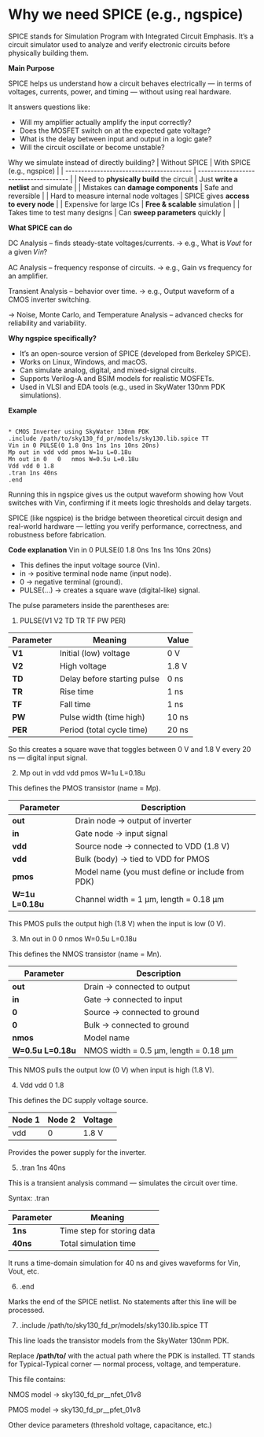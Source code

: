 # Why we need SPICE (e.g., ngspice)

SPICE stands for Simulation Program with Integrated Circuit Emphasis.
It’s a circuit simulator used to analyze and verify electronic circuits before physically building them.

**Main Purpose**

SPICE helps us understand how a circuit behaves electrically — in terms of voltages, currents, power, and timing — without using real hardware.

It answers questions like:
-  Will my amplifier actually amplify the input correctly?
-  Does the MOSFET switch on at the expected gate voltage?
-  What is the delay between input and output in a logic gate?
-  Will the circuit oscillate or become unstable?

Why we simulate instead of directly building?
| Without SPICE                            | With SPICE (e.g., ngspice)            |
| ---------------------------------------- | ------------------------------------- |
| Need to **physically build** the circuit | Just **write a netlist** and simulate |
| Mistakes can **damage components**       | Safe and reversible                   |
| Hard to measure internal node voltages   | SPICE gives **access to every node**  |
| Expensive for large ICs                  | **Free & scalable** simulation        |
| Takes time to test many designs          | Can **sweep parameters** quickly      |


**What SPICE can do**

DC Analysis – finds steady-state voltages/currents.
→ e.g., What is 𝑉𝑜𝑢𝑡 for a given 𝑉𝑖𝑛​?

AC Analysis – frequency response of circuits.
→ e.g., Gain vs frequency for an amplifier.

Transient Analysis – behavior over time.
→ e.g., Output waveform of a CMOS inverter switching.

→ Noise, Monte Carlo, and Temperature Analysis – advanced checks for reliability and variability.

**Why ngspice specifically?**

-  It’s an open-source version of SPICE (developed from Berkeley SPICE).
-  Works on Linux, Windows, and macOS.
-  Can simulate analog, digital, and mixed-signal circuits.
-  Supports Verilog-A and BSIM models for realistic MOSFETs.
-  Used in VLSI and EDA tools (e.g., used in SkyWater 130nm PDK simulations).

**Example**

```

* CMOS Inverter using SkyWater 130nm PDK
.include /path/to/sky130_fd_pr/models/sky130.lib.spice TT
Vin in 0 PULSE(0 1.8 0ns 1ns 1ns 10ns 20ns)
Mp out in vdd vdd pmos W=1u L=0.18u
Mn out in 0   0   nmos W=0.5u L=0.18u
Vdd vdd 0 1.8
.tran 1ns 40ns
.end

```

Running this in ngspice gives us the output waveform showing how Vout switches with Vin, confirming if it meets logic thresholds and delay targets.

SPICE (like ngspice) is the bridge between theoretical circuit design and real-world hardware — letting you verify performance, correctness, and robustness before fabrication.

**Code explanation**
Vin in 0 PULSE(0 1.8 0ns 1ns 1ns 10ns 20ns)

-  This defines the input voltage source (Vin).
-  in → positive terminal node name (input node).
-  0 → negative terminal (ground).
-  PULSE(...) → creates a square wave (digital-like) signal.

The pulse parameters inside the parentheses are:

1. PULSE(V1 V2 TD TR TF PW PER)

| Parameter | Meaning                     | Value |
| --------- | --------------------------- | ----- |
| **V1**    | Initial (low) voltage       | 0 V   |
| **V2**    | High voltage                | 1.8 V |
| **TD**    | Delay before starting pulse | 0 ns  |
| **TR**    | Rise time                   | 1 ns  |
| **TF**    | Fall time                   | 1 ns  |
| **PW**    | Pulse width (time high)     | 10 ns |
| **PER**   | Period (total cycle time)   | 20 ns |

So this creates a square wave that toggles between 0 V and 1.8 V every 20 ns —  digital input signal.

2. Mp out in vdd vdd pmos W=1u L=0.18u

This defines the PMOS transistor (name = Mp).

| Parameter        | Description                                      |
| ---------------- | ------------------------------------------------ |
| **out**          | Drain node → output of inverter                  |
| **in**           | Gate node → input signal                         |
| **vdd**          | Source node → connected to VDD (1.8 V)           |
| **vdd**          | Bulk (body) → tied to VDD for PMOS               |
| **pmos**         | Model name (you must define or include from PDK) |
| **W=1u L=0.18u** | Channel width = 1 µm, length = 0.18 µm           |

This PMOS pulls the output high (1.8 V) when the input is low (0 V).

3. Mn out in 0 0 nmos W=0.5u L=0.18u

This defines the NMOS transistor (name = Mn).

| Parameter          | Description                           |
| ------------------ | ------------------------------------- |
| **out**            | Drain → connected to output           |
| **in**             | Gate → connected to input             |
| **0**              | Source → connected to ground          |
| **0**              | Bulk → connected to ground            |
| **nmos**           | Model name                            |
| **W=0.5u L=0.18u** | NMOS width = 0.5 µm, length = 0.18 µm |

This NMOS pulls the output low (0 V) when input is high (1.8 V).

4. Vdd vdd 0 1.8

This defines the DC supply voltage source.

| Node 1 | Node 2 | Voltage |
| ------ | ------ | ------- |
| vdd    | 0      | 1.8 V   |

Provides the power supply for the inverter.

5. .tran 1ns 40ns

This is a transient analysis command — simulates the circuit over time.

Syntax: .tran <tstep> <tstop>

| Parameter | Meaning                    |
| --------- | -------------------------- |
| **1ns**   | Time step for storing data |
| **40ns**  | Total simulation time      |

It runs a time-domain simulation for 40 ns and gives waveforms for Vin, Vout, etc.

6. .end

Marks the end of the SPICE netlist.
No statements after this line will be processed.

7. .include /path/to/sky130_fd_pr/models/sky130.lib.spice TT

This line loads the transistor models from the SkyWater 130nm PDK.

Replace **/path/to/** with the actual path where the PDK is installed. TT stands for Typical-Typical corner — normal process, voltage, and temperature.

This file contains:

NMOS model → sky130_fd_pr__nfet_01v8

PMOS model → sky130_fd_pr__pfet_01v8

Other device parameters (threshold voltage, capacitance, etc.)
